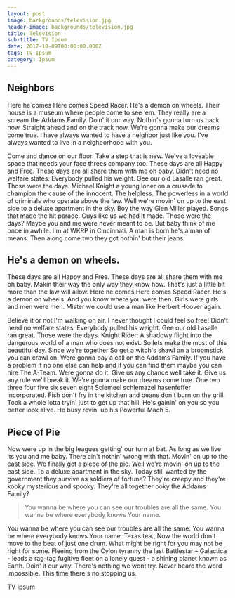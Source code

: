 ```yaml
---
layout: post
image: backgrounds/television.jpg
header-image: backgrounds/television.jpg
title: Television
sub-title: TV Ipsum
date: 2017-10-09T00:00:00.000Z
tags: TV Ipsum
category: Ipsum
---
```

## Neighbors
Here he comes Here comes Speed Racer. He's a demon on wheels. Their house is a museum where people come to see ‘em. They really are a scream the Addams Family. Doin' it our way. Nothin's gonna turn us back now. Straight ahead and on the track now. We're gonna make our dreams come true. I have always wanted to have a neighbor just like you. I've always wanted to live in a neighborhood with you.

Come and dance on our floor. Take a step that is new. We've a loveable space that needs your face threes company too. These days are all Happy and Free. These days are all share them with me oh baby. Didn't need no welfare states. Everybody pulled his weight. Gee our old Lasalle ran great. Those were the days. Michael Knight a young loner on a crusade to champion the cause of the innocent. The helpless. The powerless in a world of criminals who operate above the law. Well we're movin' on up to the east side to a deluxe apartment in the sky. Boy the way Glen Miller played. Songs that made the hit parade. Guys like us we had it made. Those were the days? Maybe you and me were never meant to be. But baby think of me once in awhile. I'm at WKRP in Cincinnati. A man is born he's a man of means. Then along come two they got nothin' but their jeans.

## He's a demon on wheels.
These days are all Happy and Free. These days are all share them with me oh baby. Makin their way the only way they know how. That's just a little bit more than the law will allow. Here he comes Here comes Speed Racer. He's a demon on wheels. And you know where you were then. Girls were girls and men were men. Mister we could use a man like Herbert Hoover again.

Believe it or not I'm walking on air. I never thought I could feel so free! Didn't need no welfare states. Everybody pulled his weight. Gee our old Lasalle ran great. Those were the days. Knight Rider: A shadowy flight into the dangerous world of a man who does not exist. So lets make the most of this beautiful day. Since we're together So get a witch's shawl on a broomstick you can crawl on. Were gonna pay a call on the Addams Family. If you have a problem if no one else can help and if you can find them maybe you can hire The A-Team. Were gonna do it. Give us any chance well take it. Give us any rule we'll break it. We're gonna make our dreams come true. One two three four five six seven eight Sclemeel schlemazel hasenfeffer incorporated. Fish don't fry in the kitchen and beans don't burn on the grill. Took a whole lotta tryin' just to get up that hill. He's gainin' on you so you better look alive. He busy revin' up his Powerful Mach 5.

## Piece of Pie
Now were up in the big leagues getting' our turn at bat. As long as we live its you and me baby. There ain't nothin' wrong with that. Movin' on up to the east side. We finally got a piece of the pie. Well we're movin' on up to the east side. To a deluxe apartment in the sky. Today still wanted by the government they survive as soldiers of fortune? They're creepy and they're kooky mysterious and spooky. They're all together ooky the Addams Family?

> You wanna be where you can see our troubles are all the same. You wanna be where everybody knows Your name.

You wanna be where you can see our troubles are all the same. You wanna be where everybody knows Your name. Texas tea., Now the world don't move to the beat of just one drum. What might be right for you may not be right for some. Fleeing from the Cylon tyranny the last Battlestar – Galactica - leads a rag-tag fugitive fleet on a lonely quest - a shining planet known as Earth. Doin' it our way. There's nothing we wont try. Never heard the word impossible. This time there's no stopping us.

[TV Ipsum](http://tvipsum.com/)
